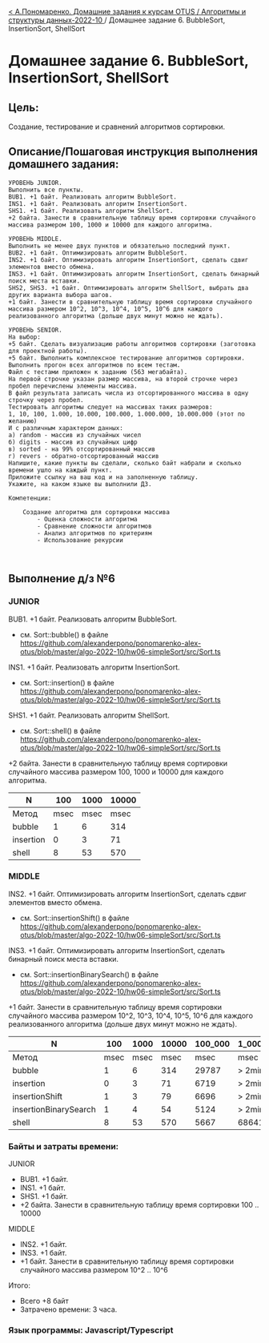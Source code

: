 [< А.Пономаренко. Домашние задания к курсам OTUS / Алгоритмы и структуры данных-2022-10 ](../README.md) / Домашнее задание 6. BubbleSort, InsertionSort, ShellSort

# Домашнее задание 6. BubbleSort, InsertionSort, ShellSort

## Цель:

Создание, тестирование и сравнений алгоритмов сортировки.

## Описание/Пошаговая инструкция выполнения домашнего задания:

```
УРОВЕНЬ JUNIOR.
Выполнить все пункты.
BUB1. +1 байт. Реализовать алгоритм BubbleSort.
INS1. +1 байт. Реализовать алгоритм InsertionSort.
SHS1. +1 байт. Реализовать алгоритм ShellSort.
+2 байта. Занести в сравнительную таблицу время сортировки случайного массива размером 100, 1000 и 10000 для каждого алгоритма.

УРОВЕНЬ MIDDLE.
Выполнить не менее двух пунктов и обязательно последний пункт.
BUB2. +1 байт. Оптимизировать алгоритм BubbleSort.
INS2. +1 байт. Оптимизировать алгоритм InsertionSort, сделать сдвиг элементов вместо обмена.
INS3. +1 байт. Оптимизировать алгоритм InsertionSort, сделать бинарный поиск места вставки.
SHS2, SHS3. +1 байт. Оптимизировать алгоритм ShellSort, выбрать два других варианта выбора шагов.
+1 байт. Занести в сравнительную таблицу время сортировки случайного массива размером 10^2, 10^3, 10^4, 10^5, 10^6 для каждого реализованного алгоритма (дольше двух минут можно не ждать).

УРОВЕНЬ SENIOR.
На выбор:
+5 байт. Сделать визуализацию работы алгоритмов сортировки (заготовка для проектной работы).
+5 байт. Выполнить комплексное тестирование алгоритмов сортировки.
Выполнить прогон всех алгоритмов по всем тестам.
Файл с тестами приложен к заданию (563 мегабайта).
На первой строчке указан размер массива, на второй строчке через пробел перечислены элементы массива.
В файл результата записать числа из отсортированного массива в одну строчку через пробел.
Тестировать алгоритмы следует на массивах таких размеров:
1, 10, 100, 1.000, 10.000, 100.000, 1.000.000, 10.000.000 (этот по желанию)
И с различным характером данных:
а) random - массив из случайных чисел
б) digits - массив из случайных цифр
в) sorted - на 99% отсортированный массив
г) revers - обратно-отсортированный массив
Напишите, какие пункты вы сделали, сколько байт набрали и сколько времени ушло на каждый пункт.
Приложите ссылку на ваш код и на заполненную таблицу.
Укажите, на каком языке вы выполнили ДЗ.

Компетенции:

    Создание алгоритма для сортировки массива
        - Оценка сложности алгоритма
        - Сравнение сложности алгоритмов
        - Анализ алгоритмов по критериям
        - Использование рекурсии



```




## Выполнение д/з №6
### JUNIOR

BUB1. +1 байт. Реализовать алгоритм BubbleSort.
- см. Sort::bubble() в файле https://github.com/alexanderpono/ponomarenko-alex-otus/blob/master/algo-2022-10/hw06-simpleSort/src/Sort.ts  

INS1. +1 байт. Реализовать алгоритм InsertionSort.
- см. Sort::insertion() в файле https://github.com/alexanderpono/ponomarenko-alex-otus/blob/master/algo-2022-10/hw06-simpleSort/src/Sort.ts  


SHS1. +1 байт. Реализовать алгоритм ShellSort.
- см. Sort::shell() в файле https://github.com/alexanderpono/ponomarenko-alex-otus/blob/master/algo-2022-10/hw06-simpleSort/src/Sort.ts  


+2 байта. Занести в сравнительную таблицу время сортировки случайного массива размером 100, 1000 и 10000 для каждого алгоритма.


N | 100 | 1000 | 10000
--- | --- | --- | ---
Метод | msec | msec | msec
bubble | 1 | 6 | 314
insertion | 0 | 3 | 71
shell | 8 | 53 | 570

### MIDDLE

INS2. +1 байт. Оптимизировать алгоритм InsertionSort, сделать сдвиг элементов вместо обмена.
- см. Sort::insertionShift() в файле https://github.com/alexanderpono/ponomarenko-alex-otus/blob/master/algo-2022-10/hw06-simpleSort/src/Sort.ts  

INS3. +1 байт. Оптимизировать алгоритм InsertionSort, сделать бинарный поиск места вставки.
- см. Sort::insertionBinarySearch() в файле https://github.com/alexanderpono/ponomarenko-alex-otus/blob/master/algo-2022-10/hw06-simpleSort/src/Sort.ts 

+1 байт. Занести в сравнительную таблицу время сортировки случайного массива размером 10^2, 10^3, 10^4, 10^5, 10^6 для каждого реализованного алгоритма (дольше двух минут можно не ждать).

N | 100 | 1000 | 10000 | 100_000 | 1_000_000
--- | --- | --- | --- | --- | ---
Метод | msec | msec | msec | msec | msec
bubble | 1 | 6 | 314 | 29787 | > 2min
insertion | 0 | 3 | 71 | 6719 | > 2min
insertionShift | 1 | 3 | 79 | 6696 | > 2min
insertionBinarySearch | 1 | 4 | 54 | 5124 | > 2min
shell | 8 | 53 | 570 | 5667 | 68641

### Байты и затраты времени:
JUNIOR
* BUB1. +1 байт.
* INS1. +1 байт.
* SHS1. +1 байт.
* +2 байта. Занести в сравнительную таблицу время сортировки 100 .. 10000

MIDDLE
* INS2. +1 байт.
* INS3. +1 байт.
* +1 байт. Занести в сравнительную таблицу время сортировки случайного массива размером 10^2 .. 10^6

Итого:
* Всего +8 байт
* Затрачено времени: 3 часа.

### Язык программы: Javascript/Typescript



